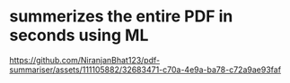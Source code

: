 # summerizes the entire PDF in seconds using ML


https://github.com/NiranjanBhat123/pdf-summariser/assets/111105882/32683471-c70a-4e9a-ba78-c72a9ae93faf

